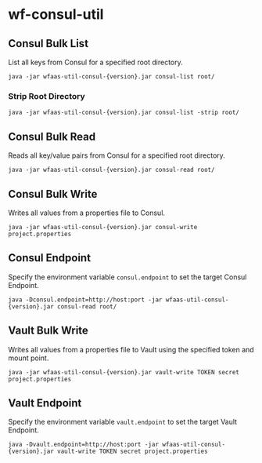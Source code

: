 # wf-consul-util

## Consul Bulk List

List all keys from Consul for a specified root directory.

	java -jar wfaas-util-consul-{version}.jar consul-list root/
	
### Strip Root Directory

	java -jar wfaas-util-consul-{version}.jar consul-list -strip root/

## Consul Bulk Read

Reads all key/value pairs from Consul for a specified root directory.

	java -jar wfaas-util-consul-{version}.jar consul-read root/
	
## Consul Bulk Write

Writes all values from a properties file to Consul.

	java -jar wfaas-util-consul-{version}.jar consul-write project.properties
	
## Consul Endpoint

Specify the environment variable `consul.endpoint` to set the target Consul Endpoint.

	java -Dconsul.endpoint=http://host:port -jar wfaas-util-consul-{version}.jar consul-read root/
	
## Vault Bulk Write

Writes all values from a properties file to Vault using the specified token and mount point.

	java -jar wfaas-util-consul-{version}.jar vault-write TOKEN secret project.properties
	
## Vault Endpoint

Specify the environment variable `vault.endpoint` to set the target Vault Endpoint.

	java -Dvault.endpoint=http://host:port -jar wfaas-util-consul-{version}.jar vault-write TOKEN secret project.properties
